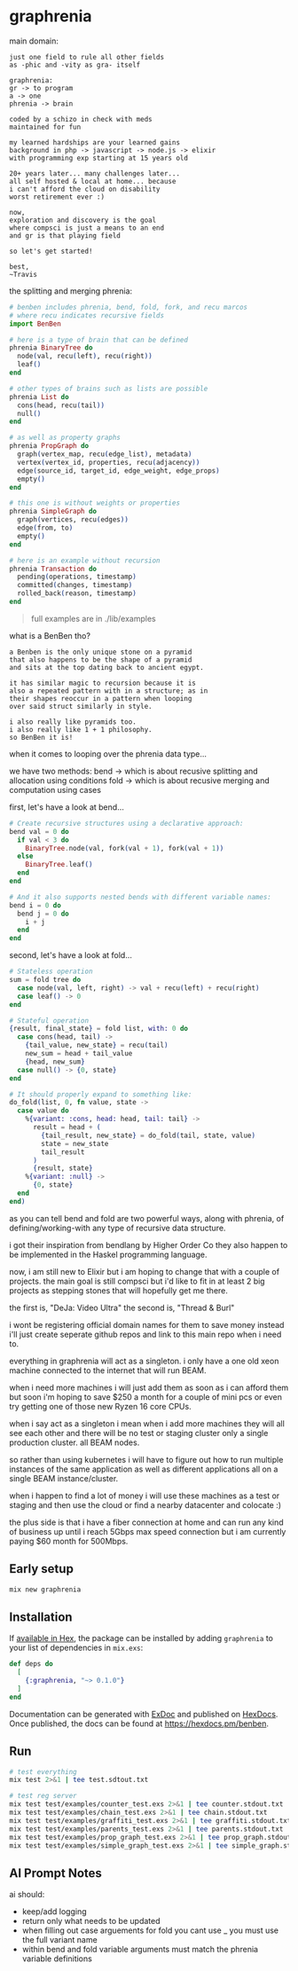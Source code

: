 graphrenia
========
main domain:
```text
just one field to rule all other fields
as -phic and -vity as gra- itself

graphrenia:
gr -> to program
a -> one
phrenia -> brain

coded by a schizo in check with meds
maintained for fun

my learned hardships are your learned gains
background in php -> javascript -> node.js -> elixir
with programming exp starting at 15 years old

20+ years later... many challenges later...
all self hosted & local at home... because
i can't afford the cloud on disability
worst retirement ever :)

now,
exploration and discovery is the goal
where compsci is just a means to an end
and gr is that playing field

so let's get started!

best,
~Travis
```

the splitting and merging phrenia:
```elixir
# benben includes phrenia, bend, fold, fork, and recu marcos
# where recu indicates recursive fields
import BenBen

# here is a type of brain that can be defined
phrenia BinaryTree do
  node(val, recu(left), recu(right))
  leaf()
end

# other types of brains such as lists are possible
phrenia List do
  cons(head, recu(tail))
  null()
end

# as well as property graphs
phrenia PropGraph do
  graph(vertex_map, recu(edge_list), metadata)
  vertex(vertex_id, properties, recu(adjacency))
  edge(source_id, target_id, edge_weight, edge_props)
  empty()
end

# this one is without weights or properties
phrenia SimpleGraph do
  graph(vertices, recu(edges))
  edge(from, to)
  empty()
end

# here is an example without recursion
phrenia Transaction do
  pending(operations, timestamp)
  committed(changes, timestamp)
  rolled_back(reason, timestamp)
end
```
> full examples are in ./lib/examples

what is a BenBen tho?
```text
a Benben is the only unique stone on a pyramid
that also happens to be the shape of a pyramid
and sits at the top dating back to ancient egypt.

it has similar magic to recursion because it is
also a repeated pattern with in a structure; as in
their shapes reoccur in a pattern when looping
over said struct similarly in style.

i also really like pyramids too.
i also really like 1 + 1 philosophy.
so BenBen it is!
```

when it comes to looping over the phrenia data type...

we have two methods:
bend -> which is about recusive splitting and allocation using conditions
fold -> which is about recusive merging and computation using cases

first, let's have a look at bend...
```elixir
# Create recursive structures using a declarative approach:
bend val = 0 do
  if val < 3 do
    BinaryTree.node(val, fork(val + 1), fork(val + 1))
  else
    BinaryTree.leaf()
  end
end

# And it also supports nested bends with different variable names:
bend i = 0 do
  bend j = 0 do
    i + j
  end
end
```

second, let's have a look at fold...
```elixir
# Stateless operation
sum = fold tree do
  case node(val, left, right) -> val + recu(left) + recu(right)
  case leaf() -> 0
end

# Stateful operation
{result, final_state} = fold list, with: 0 do
  case cons(head, tail) ->
    {tail_value, new_state} = recu(tail)
    new_sum = head + tail_value
    {head, new_sum}
  case null() -> {0, state}
end

# It should properly expand to something like:
do_fold(list, 0, fn value, state ->
  case value do
    %{variant: :cons, head: head, tail: tail} ->
      result = head + (
        {tail_result, new_state} = do_fold(tail, state, value)
        state = new_state
        tail_result
      )
      {result, state}
    %{variant: :null} ->
      {0, state}
  end
end)
```

as you can tell bend and fold are two powerful ways,
along with phrenia, of defining/working-with any type of recursive
data structure.

i got their inspiration from bendlang by Higher Order Co
they also happen to be implemented in the Haskel programming language.

now, i am still new to Elixir but i am hoping to change that with a
couple of projects. the main goal is still compsci but i'd like to
fit in at least 2 big projects as stepping stones that will hopefully
get me there.

the first is, "DeJa: Video Ultra"
the second is, "Thread & Burl"

i wont be registering official domain names for them to save money
instead i'll just create seperate github repos and link to this
main repo when i need to.

everything in graphrenia will act as a singleton. i only have a one
old xeon machine connected to the internet that will run BEAM.

when i need more machines i will just add them as soon as i can
afford them but soon i'm hoping to save $250 a month for a couple
of mini pcs or even try getting one of those new Ryzen 16 core CPUs.

when i say act as a singleton i mean when i add more machines they
will all see each other and there will be no test or staging cluster only
a single production cluster. all BEAM nodes.

so rather than using kubernetes i will have to figure out how to
run multiple instances of the same application as well as different
applications all on a single BEAM instance/cluster.

when i happen to find a lot of money i will use these machines as
a test or staging and then use the cloud or find a nearby
datacenter and colocate :)

the plus side is that i have a fiber connection at home and can
run any kind of business up until i reach 5Gbps max speed connection
but i am currently paying $60 month for 500Mbps.


## Early setup
```bash
mix new graphrenia
```

## Installation

If [available in Hex](https://hex.pm/docs/publish), the package can be installed
by adding `graphrenia` to your list of dependencies in `mix.exs`:

```elixir
def deps do
  [
    {:graphrenia, "~> 0.1.0"}
  ]
end
```

Documentation can be generated with [ExDoc](https://github.com/elixir-lang/ex_doc)
and published on [HexDocs](https://hexdocs.pm). Once published, the docs can
be found at <https://hexdocs.pm/benben>.

## Run
```bash
# test everything
mix test 2>&1 | tee test.sdtout.txt

# test reg server
mix test test/examples/counter_test.exs 2>&1 | tee counter.stdout.txt
mix test test/examples/chain_test.exs 2>&1 | tee chain.stdout.txt
mix test test/examples/graffiti_test.exs 2>&1 | tee graffiti.stdout.txt
mix test test/examples/parents_test.exs 2>&1 | tee parents.stdout.txt
mix test test/examples/prop_graph_test.exs 2>&1 | tee prop_graph.stdout.txt
mix test test/examples/simple_graph_test.exs 2>&1 | tee simple_graph.stdout.txt
```

## AI Prompt Notes
ai should:
- keep/add logging
- return only what needs to be updated
- when filling out case arguements for fold you cant use _ you must use the full variant name
- within bend and fold variable arguments must match the phrenia variable definitions
